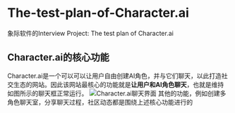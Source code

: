 # The-test-plan-of-Character.ai
象际软件的Interview Project: The test plan of Character.ai
## Character.ai的核心功能
Character.ai是一个可以可以让用户自由创建AI角色，并与它们聊天，以此打造社交生态的网站。因此该网站最核心的功能就是**让用户和AI角色聊天**，也就是维持如图所示的聊天框正常运行。
  ![Character.ai聊天界面](https://i0.hdslb.com/bfs/article/ef7d4b3066f615d3c74cbff790446e219fb51430.jpg@.webp)
其他的功能，例如创建多角色聊天室，分享聊天过程，社区动态都是围绕上述核心功能进行的
